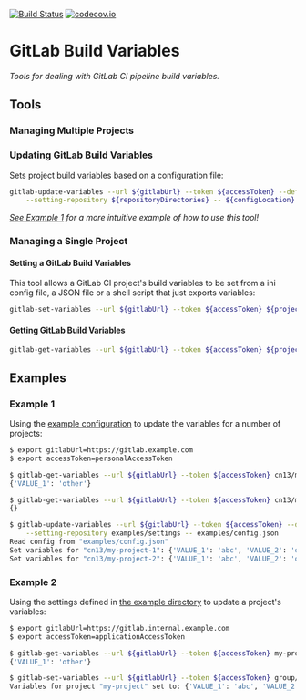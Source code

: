 [![Build Status](https://travis-ci.org/wtsi-hgi/gitlab-build-variables-manager.svg)](https://travis-ci.org/wtsi-hgi/gitlab-build-variables-manager)
[![codecov.io](https://codecov.io/gh/wtsi-hgi/gitlab-build-variables-manager/graph/badge.svg)](https://codecov.io/github/wtsi-hgi/gitlab-build-variables-manager)

# GitLab Build Variables
_Tools for dealing with GitLab CI pipeline build variables._


## Tools
### Managing Multiple Projects
### Updating GitLab Build Variables
Sets project build variables based on a configuration file:
```bash
gitlab-update-variables --url ${gitlabUrl} --token ${accessToken} --default-setting-extension ${extensions} \
    --setting-repository ${repositoryDirectories} -- ${configLocation}
```
_[See Example 1](#example-1) for a more intuitive example of how to use this tool!_

### Managing a Single Project
#### Setting a GitLab Build Variables
This tool allows a GitLab CI project's build variables to be set from a ini config file, a JSON file or a shell script 
that just exports variables:
```bash
gitlab-set-variables --url ${gitlabUrl} --token ${accessToken} ${project} ${locationOfVariables}
```

#### Getting GitLab Build Variables
```bash
gitlab-get-variables --url ${gitlabUrl} --token ${accessToken} ${project}
```


## Examples
### Example 1
Using the [example configuration](examples/config.json) to update the variables for a number of projects:
```bash
$ export gitlabUrl=https://gitlab.example.com 
$ export accessToken=personalAccessToken

$ gitlab-get-variables --url ${gitlabUrl} --token ${accessToken} cn13/my-project-1
{'VALUE_1': 'other'}

$ gitlab-get-variables --url ${gitlabUrl} --token ${accessToken} cn13/my-project-2
{}

$ gitlab-update-variables --url ${gitlabUrl} --token ${accessToken} --default-setting-extension json ini sh \
    --setting-repository examples/settings -- examples/config.json
Read config from "examples/config.json"
Set variables for "cn13/my-project-1": {'VALUE_1': 'abc', 'VALUE_2': 'other', 'VALUE_3': 'other'}
Set variables for "cn13/my-project-2": {'VALUE_1': 'abc', 'VALUE_2': 'other', 'VALUE_3': 'ghi'}
```

### Example 2
Using the settings defined in [the example directory](examples/settings) to update a project's variables:
```bash
$ export gitlabUrl=https://gitlab.internal.example.com 
$ export accessToken=applicationAccessToken

$ gitlab-get-variables --url ${gitlabUrl} --token ${accessToken} my-project
{'VALUE_1': 'other'}

$ gitlab-set-variables --url ${gitlabUrl} --token ${accessToken} group/my-project common.json s3.sh project.ini  
Variables for project "my-project" set to: {'VALUE_1': 'abc', 'VALUE_2': 'def', 'VALUE_3': 'ghi'}
```
